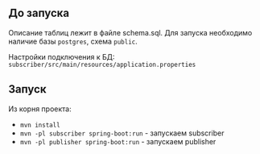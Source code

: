 ## До запуска
Описание таблиц лежит в файле schema.sql. 
Для запуска необходимо наличие базы `postgres`, схема `public`.

Настройки подключения к БД: `subscriber/src/main/resources/application.properties`

## Запуск
Из корня проекта:
* `mvn install`
* `mvn -pl subscriber spring-boot:run` - запускаем subscriber
* `mvn -pl publisher spring-boot:run` - запускаем publisher